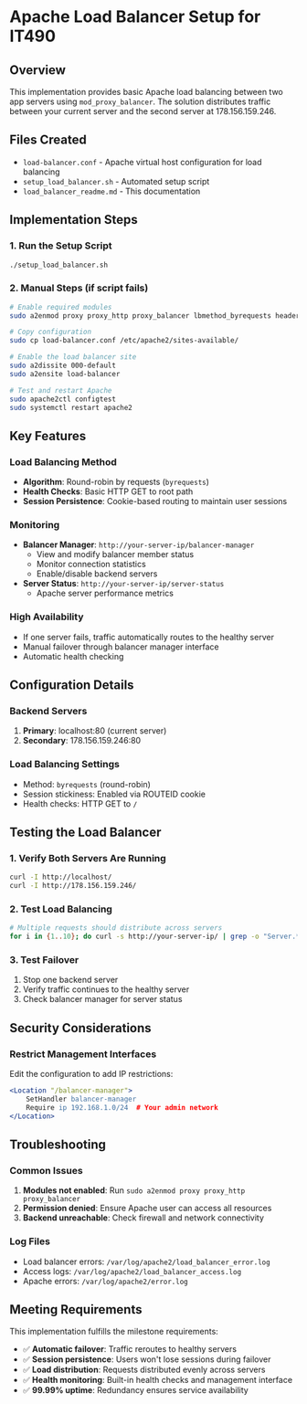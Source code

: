 # Apache Load Balancer Setup for IT490

## Overview
This implementation provides basic Apache load balancing between two app servers using `mod_proxy_balancer`. The solution distributes traffic between your current server and the second server at 178.156.159.246.

## Files Created
- `load-balancer.conf` - Apache virtual host configuration for load balancing
- `setup_load_balancer.sh` - Automated setup script
- `load_balancer_readme.md` - This documentation

## Implementation Steps

### 1. Run the Setup Script
```bash
./setup_load_balancer.sh
```

### 2. Manual Steps (if script fails)
```bash
# Enable required modules
sudo a2enmod proxy proxy_http proxy_balancer lbmethod_byrequests headers status

# Copy configuration
sudo cp load-balancer.conf /etc/apache2/sites-available/

# Enable the load balancer site
sudo a2dissite 000-default
sudo a2ensite load-balancer

# Test and restart Apache
sudo apache2ctl configtest
sudo systemctl restart apache2
```

## Key Features

### Load Balancing Method
- **Algorithm**: Round-robin by requests (`byrequests`)
- **Health Checks**: Basic HTTP GET to root path
- **Session Persistence**: Cookie-based routing to maintain user sessions

### Monitoring
- **Balancer Manager**: `http://your-server-ip/balancer-manager`
  - View and modify balancer member status
  - Monitor connection statistics
  - Enable/disable backend servers
- **Server Status**: `http://your-server-ip/server-status`
  - Apache server performance metrics

### High Availability
- If one server fails, traffic automatically routes to the healthy server
- Manual failover through balancer manager interface
- Automatic health checking

## Configuration Details

### Backend Servers
1. **Primary**: localhost:80 (current server)
2. **Secondary**: 178.156.159.246:80

### Load Balancing Settings
- Method: `byrequests` (round-robin)
- Session stickiness: Enabled via ROUTEID cookie
- Health checks: HTTP GET to `/`

## Testing the Load Balancer

### 1. Verify Both Servers Are Running
```bash
curl -I http://localhost/
curl -I http://178.156.159.246/
```

### 2. Test Load Balancing
```bash
# Multiple requests should distribute across servers
for i in {1..10}; do curl -s http://your-server-ip/ | grep -o "Server.*"; done
```

### 3. Test Failover
1. Stop one backend server
2. Verify traffic continues to the healthy server
3. Check balancer manager for server status

## Security Considerations

### Restrict Management Interfaces
Edit the configuration to add IP restrictions:
```apache
<Location "/balancer-manager">
    SetHandler balancer-manager
    Require ip 192.168.1.0/24  # Your admin network
</Location>
```

## Troubleshooting

### Common Issues
1. **Modules not enabled**: Run `sudo a2enmod proxy proxy_http proxy_balancer`
2. **Permission denied**: Ensure Apache user can access all resources
3. **Backend unreachable**: Check firewall and network connectivity

### Log Files
- Load balancer errors: `/var/log/apache2/load_balancer_error.log`
- Access logs: `/var/log/apache2/load_balancer_access.log`
- Apache errors: `/var/log/apache2/error.log`

## Meeting Requirements

This implementation fulfills the milestone requirements:
- ✅ **Automatic failover**: Traffic reroutes to healthy servers
- ✅ **Session persistence**: Users won't lose sessions during failover
- ✅ **Load distribution**: Requests distributed evenly across servers
- ✅ **Health monitoring**: Built-in health checks and management interface
- ✅ **99.99% uptime**: Redundancy ensures service availability